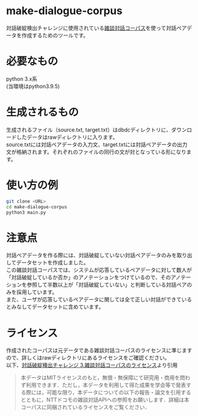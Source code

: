 # make-dialogue-corpus
対話破綻検出チャレンジに使用されている[雑談対話コーパス](https://sites.google.com/site/dialoguebreakdowndetection/chat-dialogue-corpus)を使って対話ペアデータを作成するためのツールです。

# 必要なもの
python 3.x系  
(当環境はpython3.9.5)

# 生成されるもの
生成されるファイル（source.txt, target.txt）はdbdcディレクトリに、ダウンロードしたデータはrawディレクトリに入ります。  
source.txtには対話ペアデータの入力文、target.txtには対話ペアデータの出力文が格納されます。それぞれのファイルの同行の文が対となっている形になります。

# 使い方の例
```bash
git clone <URL>
cd make-dialogue-corpus
python3 main.py
```

# 注意点
対話ペアデータを作る際には、対話破綻していない対話ペアデータのみを取り出してデータセットを作成しました。  
この雑談対話コーパスでは、システムが応答しているペアデータに対して数人が「対話破綻しているか否か」のアノテーションをつけているので、そのアノテーションを参照して半数以上が「対話破綻していない」と判断している対話ペアのみを採用しています。  
また、ユーザが応答しているペアデータに関しては全て正しい対話ができているとみなしてデータセットに含めています。

# ライセンス
作成されたコーパスは元データである雑談対話コーパスのライセンスに準じますので、詳しくはrawディレクトリにあるライセンスをご確認ください。  
以下、[対話破綻検出チャレンジ 3.雑談対話コーパスのライセンス](https://sites.google.com/site/dialoguebreakdowndetection/chat-dialogue-corpus)より引用  
>本データはMITライセンスのもと，無償・無保障にて研究用・商用を問わず利用できます．ただし，本データを利用して得た成果を学会等で発表する際には，可能な限り，本データについての以下の報告・論文を引用するとともに，NTTドコモの雑談対話APIへの参照をお願いします．詳細は本コーパスに同梱されているライセンスをご覧ください．
